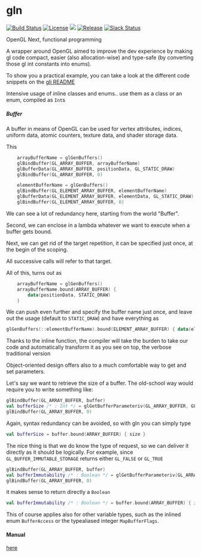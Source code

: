 # gln

[![Build Status](https://travis-ci.org/kotlin-graphics/gln.svg?branch=master)](https://travis-ci.org/kotlin-graphics/gln) 
[![License](https://img.shields.io/badge/License-Apache%202.0-blue.svg)]()
![](https://reposs.herokuapp.com/?path=kotlin-graphics/gln&color=yellow) 
[![Release](https://jitpack.io/v/kotlin-graphics/gln.svg)](https://jitpack.io/#kotlin-graphics/gln) 
[![Slack Status](http://slack.kotlinlang.org/badge.svg)](http://slack.kotlinlang.org/)

OpenGL Next, functional programming


A wrapper around OpenGL aimed to improve the dev experience by making gl code compact, easier (also allocation-wise) and type-safe (by converting those gl int constants into enums).

To show you a practical example, you can take a look at the different code snippets on the [gli README](https://github.com/kotlin-graphics/gli)

Intensive usage of inline classes and enums.. use them as a class or an enum, compiled as `Int`s

##### Buffer

A buffer in means of OpenGL can be used for vertex attributes, indices, uniform data, atomic counters, texture data, and shader storage data.

This

```kotlin
    arrayBufferName = glGenBuffers()
    glBindBuffer(GL_ARRAY_BUFFER, arrayBufferName)
    glBufferData(GL_ARRAY_BUFFER, positionData, GL_STATIC_DRAW)
    glBindBuffer(GL_ARRAY_BUFFER, 0)

    elementBufferName = glGenBuffers()
    glBindBuffer(GL_ELEMENT_ARRAY_BUFFER, elementBufferName)
    glBufferData(GL_ELEMENT_ARRAY_BUFFER, elementData, GL_STATIC_DRAW)
    glBindBuffer(GL_ELEMENT_ARRAY_BUFFER, 0)
```

We can see a lot of redundancy here, starting from the world "Buffer". 

Second, we can enclose in a lambda whatever we want to execute when a buffer gets bound.

Next, we can get rid of the target repetition, it can be specified just once, at the begin of the scoping.

All successive calls will refer to that target.

All of this, turns out as

```kotlin
    arrayBufferName = glGenBuffers()
    arrayBufferName.bound(ARRAY_BUFFER) {
        data(positionData, STATIC_DRAW)
    }
```

We can push even further and specify the buffer name just once, and leave out the usage (default to `STATIC_DRAW`) and 
have everything as

```kotlin
glGenBuffers(::elementBufferName).bound(ELEMENT_ARRAY_BUFFER) { data(elementData) }
```

Thanks to the inline function, the compiler will take the burden to take our code and automatically transform it as you 
see on top, the verbose traditional version

Object-oriented design offers also to a much comfortable way to get and set parameters.

Let's say we want to retrieve the size of a buffer. The old-school way would require you to write something like:

```kotlin
glBindBuffer(GL_ARRAY_BUFFER, buffer)
val bufferSize /* : Int */ = glGetBufferParameteriv(GL_ARRAY_BUFFER, GL_BUFFER_SIZE)
glBindBuffer(GL_ARRAY_BUFFER, 0)
``` 

Again, syntax redundancy can be avoided, so with gln you can simply type

```kotlin
val bufferSize = buffer.bound(ARRAY_BUFFER) { size }
```

The nice thing is that we do know the type of request, so we can deliver it directly as it should be logically.
For example, since `GL_BUFFER_IMMUTABLE_STORAGE` returns either `GL_FALSE` or `GL_TRUE`

```kotlin
glBindBuffer(GL_ARRAY_BUFFER, buffer)
val bufferImmutability /* : Boolean */ = glGetBufferParameteriv(GL_ARRAY_BUFFER, GL_BUFFER_IMMUTABLE_STORAGE) == GL_TRUE
glBindBuffer(GL_ARRAY_BUFFER, 0)
```

it makes sense to return directly a `Boolean`

```kotlin
val bufferImmutability /* : Boolean */ = buffer.bound(ARRAY_BUFFER) { immutableStorage }
```

This of course applies also for other variable types, such as the inlined enum `BufferAccess` or the typealiased  integer `MapBufferFlags`.


#### Manual

[here](https://github.com/kotlin-graphics/gln/blob/master/src/main/kotlin/gln/manual.md)
